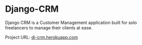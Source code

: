 # Django-CRM
Django CRM is a Customer Management application built for solo freelancers to manage their clients at ease. 

Project URL: [dj-crm.herokuapp.com](http://dj-crm.herokuapp.com/)
